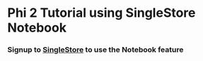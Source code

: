 # Phi 2 Tutorial using SingleStore Notebook
### Signup to [SingleStore](https://www.singlestore.com/cloud-trial/?utm_medium=referral&utm_source=pavan&utm_term=notebook&utm_content=phi) to use the Notebook feature
